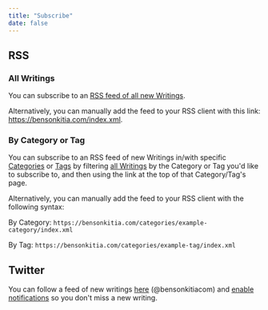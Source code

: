 ```yaml
---
title: "Subscribe"
date: false
---
```


## RSS

### All Writings

You can subscribe to an [RSS feed of all new Writings](https://bensonkitia.com/index.xml).

Alternatively, you can manually add the feed to your RSS client with this link: <https://bensonkitia.com/index.xml>.

### By Category or Tag

You can subscribe to an RSS feed of new Writings in/with specific [Categories](/categories) or [Tags](/tags) by filtering [all Writings](/writings) by the Category or Tag you'd like to subscribe to, and then using the link at the top of that Category/Tag's page.

Alternatively, you can manually add the feed to your RSS client with the following syntax:

By Category: `https://bensonkitia.com/categories/example-category/index.xml`

By Tag: `https://bensonkitia.com/categories/example-tag/index.xml`

## Twitter

You can follow a feed of new writings [here](https://twitter.com/bensonkitiacom) (@bensonkitiacom) and [enable notifications](https://help.twitter.com/en/managing-your-account/notifications-on-mobile-devices) so you don't miss a new writing.
